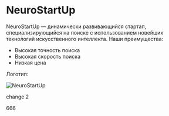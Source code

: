 # NeuroStartUp

NeuroStartUp — динамически развивающийся стартап, специализирующийся на поиске с использованием новейших технологий искусственного интеллекта. Наши преимущества:

- Высокая точность поиска
- Высокая скорость поиска
- Низкая цена

Логотип:

![NeuroStartUp](https://github.com/netology-ds-team/git-homeworks/blob/main/1_self/logo.png?raw=true)

change 2

666
